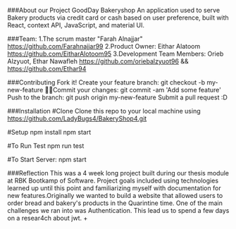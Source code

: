 ###About our Project 
GoodDay Bakeryshop 
An application used to serve Bakery products via credit card or cash  based on user preference, built with React, context API, JavaScript, and material UI.




###Team:
1.The scrum master "Farah Alnajjar" https://github.com/Farahnajjar99
2.Product Owner: Eithar Alatoom https://github.com/EitharAlotoom95
3.Development Team Members: Orieb Alzyuot, Ethar Nawafleh    https://github.com/oriebalzyuot96  &&  https://github.com/Ethar94

###Contributing
Fork it!
Create your feature branch: git checkout -b my-new-feature
 Commit your changes: git commit -am 'Add some feature'
Push to the branch: git push origin my-new-feature
Submit a pull request :D



###Installation
#Clone
Clone this repo to your local machine using https://github.com/LadyBugs4/BakeryShop4.git

#Setup
npm install
npm start 


#To Run Test
npm run test 


#To Start Server:
npm start


###Reflection
This was a 4 week long project built during our thesis module at RBK Bootkamp  of Software. Project goals included using technologies learned up until this point and familiarizing myself with documentation for new features.Originally we wanted to build a website  that allowed users to order bread and bakery's products  in the Quarintine time.
One of the main challenges we ran into was Authentication. This lead us  to spend a few days on a resear4ch about jwt.
 +
